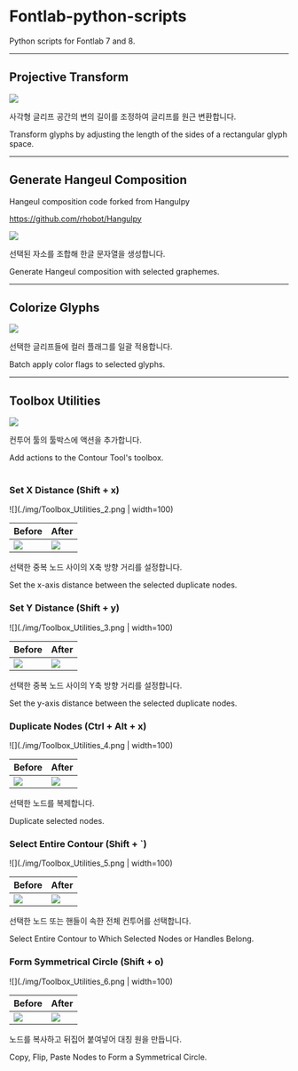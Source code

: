 # Fontlab-python-scripts
Python scripts for Fontlab 7 and 8.

---

## Projective Transform
![](./img/projective_transform.png)

사각형 글리프 공간의 변의 길이를 조정하여 글리프를 원근 변환합니다.

Transform glyphs by adjusting the length of the sides of a rectangular glyph space.

---

## Generate Hangeul Composition 
Hangeul composition code forked from Hangulpy

https://github.com/rhobot/Hangulpy

![](./img/Generate_Hangeul_Composition.png)

선택된 자소를 조합해 한글 문자열을 생성합니다.

Generate Hangeul composition with selected graphemes.

---

## Colorize Glyphs 

![](./img/Colorize_Glyphs.png)

선택한 글리프들에 컬러 플래그를 일괄 적용합니다. 

Batch apply color flags to selected glyphs.

---

## Toolbox Utilities

![](./img/Toolbox_Utilities_1.png)

컨투어 툴의 툴박스에 액션을 추가합니다.

Add actions to the Contour Tool's toolbox.  
<br>

### Set X Distance (Shift + x)
![](./img/Toolbox_Utilities_2.png | width=100)

Before|After
---|---
![](./img/Toolbox_Utilities_2-1.png)|![](./img/Toolbox_Utilities_2-2.png)

선택한 중복 노드 사이의 X축 방향 거리를 설정합니다.

Set the x-axis distance between the selected duplicate nodes.
<br>

### Set Y Distance (Shift + y)
![](./img/Toolbox_Utilities_3.png | width=100)

Before|After
---|---
![](./img/Toolbox_Utilities_4-1.png)|![](./img/Toolbox_Utilities_3-2.png)

선택한 중복 노드 사이의 Y축 방향 거리를 설정합니다.

Set the y-axis distance between the selected duplicate nodes.
<br>

###  Duplicate Nodes (Ctrl + Alt + x)
![](./img/Toolbox_Utilities_4.png | width=100)

Before|After
---|---
![](./img/Toolbox_Utilities_4-1.png)|![](./img/Toolbox_Utilities_4-2.png)

선택한 노드를 복제합니다.

Duplicate selected nodes.
<br>

###  Select Entire Contour (Shift + `)
![](./img/Toolbox_Utilities_5.png | width=100)

Before|After
---|---
![](./img/Toolbox_Utilities_5-1.png)|![](./img/Toolbox_Utilities_5-2.png)

선택한 노드 또는 핸들이 속한 전체 컨투어를 선택합니다.

Select Entire Contour to Which Selected Nodes or Handles Belong.
<br>

###  Form Symmetrical Circle (Shift + o)
![](./img/Toolbox_Utilities_6.png | width=100)

Before|After
---|---
![](./img/Toolbox_Utilities_6-1.png)|![](./img/Toolbox_Utilities_6-2.png)

노드를 복사하고 뒤집어 붙여넣어 대칭 원을 만듭니다.

Copy, Flip, Paste Nodes to Form a Symmetrical Circle.  